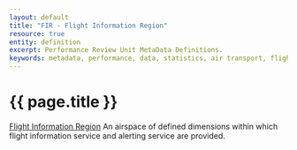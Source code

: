 ```yaml
---
layout: default
title: "FIR - Flight Information Region"
resource: true
entity: definition
excerpt: Performance Review Unit MetaData Definitions.
keywords: metadata, performance, data, statistics, air transport, flights, europe, delay, safety
---
```

# {{ page.title }}
<a href="http://www.eurocontrol.int/lexicon/lexicon/en/index.php/Flight_Information_Region" target="_blank">Flight Information Region</a>
An airspace of defined dimensions within which flight information service and alerting service are provided.